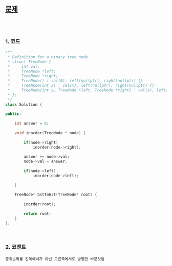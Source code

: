 [문제](https://leetcode.com/problems/binary-search-tree-to-greater-sum-tree/)
--------

<br>
<br>

### 1. 코드 
```cpp
/**
 * Definition for a binary tree node.
 * struct TreeNode {
 *     int val;
 *     TreeNode *left;
 *     TreeNode *right;
 *     TreeNode() : val(0), left(nullptr), right(nullptr) {}
 *     TreeNode(int x) : val(x), left(nullptr), right(nullptr) {}
 *     TreeNode(int x, TreeNode *left, TreeNode *right) : val(x), left(left), right(right) {}
 * };
 */
class Solution {
    
public:
    
    int answer = 0;
    
    void inorder(TreeNode * node) {
        
        if(node->right)
            inorder(node->right);
        
        answer += node->val;
        node->val = answer;
        
        if(node->left)
            inorder(node->left);
        
    }
    
    TreeNode* bstToGst(TreeNode* root) {
        
        inorder(root);
        
        return root;
    }
};
```

<br>

### 2. 코멘트

    중위순회를 왼쪽에서가 아닌 오른쪽에서로 방향만 바꾼것임 
